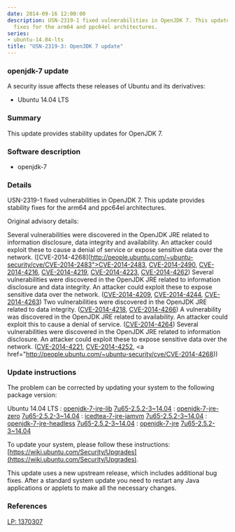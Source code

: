 ```yaml
---
date: 2014-09-16 12:00:00
description: USN-2319-1 fixed vulnerabilities in OpenJDK 7. This update provides stability
  fixes for the arm64 and ppc64el architectures.
series:
- ubuntu-14.04-lts
title: "USN-2319-3: OpenJDK 7 update"
---
```


### openjdk-7 update

A security issue affects these releases of Ubuntu and its derivatives:

* Ubuntu 14.04 LTS

### Summary

This update provides stability updates for OpenJDK 7. 

### Software description

* openjdk-7 

### Details

USN-2319-1 fixed vulnerabilities in OpenJDK 7. This update provides stability fixes for the arm64 and ppc64el architectures.

Original advisory details:

 Several vulnerabilities were discovered in the OpenJDK JRE related to information disclosure, data integrity and availability. An attacker could exploit these to cause a denial of service or expose sensitive data over the network. ([CVE-2014-4268](http://people.ubuntu.com/~ubuntu-security/cve/CVE-2014-2483">CVE-2014-2483</a>, <a href="http://people.ubuntu.com/~ubuntu-security/cve/CVE-2014-2490">CVE-2014-2490</a>, <a href="http://people.ubuntu.com/~ubuntu-security/cve/CVE-2014-4216">CVE-2014-4216</a>, <a href="http://people.ubuntu.com/~ubuntu-security/cve/CVE-2014-4219">CVE-2014-4219</a>, <a href="http://people.ubuntu.com/~ubuntu-security/cve/CVE-2014-4223">CVE-2014-4223</a>, <a href="http://people.ubuntu.com/~ubuntu-security/cve/CVE-2014-4262">CVE-2014-4262</a>) Several vulnerabilities were discovered in the OpenJDK JRE related to information disclosure and data integrity. An attacker could exploit these to expose sensitive data over the network. (<a href="http://people.ubuntu.com/~ubuntu-security/cve/CVE-2014-4209">CVE-2014-4209</a>, <a href="http://people.ubuntu.com/~ubuntu-security/cve/CVE-2014-4244">CVE-2014-4244</a>, <a href="http://people.ubuntu.com/~ubuntu-security/cve/CVE-2014-4263">CVE-2014-4263</a>) Two vulnerabilities were discovered in the OpenJDK JRE related to data integrity. (<a href="http://people.ubuntu.com/~ubuntu-security/cve/CVE-2014-4218">CVE-2014-4218</a>, <a href="http://people.ubuntu.com/~ubuntu-security/cve/CVE-2014-4266">CVE-2014-4266</a>) A vulnerability was discovered in the OpenJDK JRE related to availability. An attacker could exploit this to cause a denial of service. (<a href="http://people.ubuntu.com/~ubuntu-security/cve/CVE-2014-4264">CVE-2014-4264</a>) Several vulnerabilities were discovered in the OpenJDK JRE related to information disclosure. An attacker could exploit these to expose sensitive data over the network. (<a href="http://people.ubuntu.com/~ubuntu-security/cve/CVE-2014-4221">CVE-2014-4221</a>, <a href="http://people.ubuntu.com/~ubuntu-security/cve/CVE-2014-4252">CVE-2014-4252</a>, <a href="http://people.ubuntu.com/~ubuntu-security/cve/CVE-2014-4268)) 

### Update instructions

The problem can be corrected by updating your system to the following package version:

Ubuntu 14.04 LTS
 : [openjdk-7-jre-lib](https://launchpad.net/ubuntu/+source/openjdk-7) <span> [7u65-2.5.2-3~14.04](https://launchpad.net/ubuntu/+source/openjdk-7/7u65-2.5.2-3~14.04) </span> 
 : [openjdk-7-jre-zero](https://launchpad.net/ubuntu/+source/openjdk-7) <span> [7u65-2.5.2-3~14.04](https://launchpad.net/ubuntu/+source/openjdk-7/7u65-2.5.2-3~14.04) </span> 
 : [icedtea-7-jre-jamvm](https://launchpad.net/ubuntu/+source/openjdk-7) <span> [7u65-2.5.2-3~14.04](https://launchpad.net/ubuntu/+source/openjdk-7/7u65-2.5.2-3~14.04) </span> 
 : [openjdk-7-jre-headless](https://launchpad.net/ubuntu/+source/openjdk-7) <span> [7u65-2.5.2-3~14.04](https://launchpad.net/ubuntu/+source/openjdk-7/7u65-2.5.2-3~14.04) </span> 
 : [openjdk-7-jre](https://launchpad.net/ubuntu/+source/openjdk-7) <span> [7u65-2.5.2-3~14.04](https://launchpad.net/ubuntu/+source/openjdk-7/7u65-2.5.2-3~14.04) </span> 

To update your system, please follow these instructions: [https://wiki.ubuntu.com/Security/Upgrades](https://wiki.ubuntu.com/Security/Upgrades).

This update uses a new upstream release, which includes additional bug fixes. After a standard system update you need to restart any Java applications or applets to make all the necessary changes. 

### References

 [LP: 1370307](https://launchpad.net/bugs/1370307)
